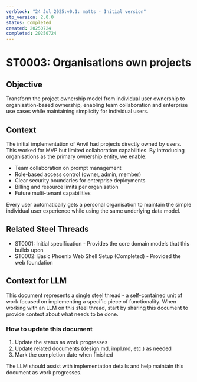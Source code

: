 ```yaml
---
verblock: "24 Jul 2025:v0.1: matts - Initial version"
stp_version: 2.0.0
status: Completed
created: 20250724
completed: 20250724 
---
```

# ST0003: Organisations own projects

## Objective

Transform the project ownership model from individual user ownership to organisation-based ownership, enabling team collaboration and enterprise use cases while maintaining simplicity for individual users.

## Context

The initial implementation of Anvil had projects directly owned by users. This worked for MVP but limited collaboration capabilities. By introducing organisations as the primary ownership entity, we enable:

- Team collaboration on prompt management
- Role-based access control (owner, admin, member)
- Clear security boundaries for enterprise deployments
- Billing and resource limits per organisation
- Future multi-tenant capabilities

Every user automatically gets a personal organisation to maintain the simple individual user experience while using the same underlying data model.

## Related Steel Threads

- ST0001: Initial specification - Provides the core domain models that this builds upon
- ST0002: Basic Phoenix Web Shell Setup (Completed) - Provided the web foundation

## Context for LLM

This document represents a single steel thread - a self-contained unit of work focused on implementing a specific piece of functionality. When working with an LLM on this steel thread, start by sharing this document to provide context about what needs to be done.

### How to update this document

1. Update the status as work progresses
2. Update related documents (design.md, impl.md, etc.) as needed
3. Mark the completion date when finished

The LLM should assist with implementation details and help maintain this document as work progresses.